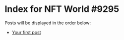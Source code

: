 # Index for NFT World #9295
Posts will be displayed in the order below:

- [Your first post](./001-first.md)

